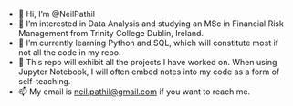 - 👋 Hi, I’m @NeilPathil
- 👀 I’m interested in Data Analysis and studying an MSc in Financial Risk Management from Trinity College Dublin, Ireland. 
- 🌱 I’m currently learning Python and SQL, which will constitute most if not all the code in my repo.
- 💞️ This repo will exhibit all the projects I have worked on. When using Jupyter Notebook, I will
      often embed notes into my code as a form of self-teaching.
- 📫 My email is neil.pathil@gmail.com if you want to reach me. 

<!---
NeilPathil/NeilPathil is a ✨ special ✨ repository because its `README.md` (this file) appears on your GitHub profile.
You can click the Preview link to take a look at your changes.
--->
